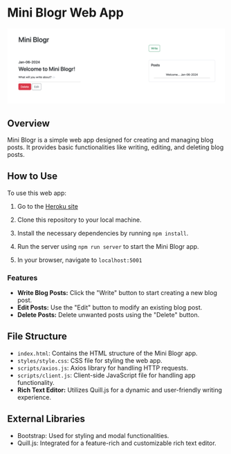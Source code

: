 # Mini Blogr Web App

![a screenshot of the app](app2.png)

## Overview

Mini Blogr is a simple web app designed for creating and managing blog posts. It provides basic functionalities like writing, editing, and deleting blog posts.

## How to Use

To use this web app:

1. Go to the [Heroku site](https://hidden-dusk-17640-780a57c1f473.herokuapp.com/)

1. Clone this repository to your local machine.
2. Install the necessary dependencies by running `npm install`.
3. Run the server using `npm run server` to start the Mini Blogr app.
4. In your browser, navigate to `localhost:5001`

### Features

- **Write Blog Posts:** Click the "Write" button to start creating a new blog post.
- **Edit Posts:** Use the "Edit" button to modify an existing blog post.
- **Delete Posts:** Delete unwanted posts using the "Delete" button.

## File Structure

- `index.html`: Contains the HTML structure of the Mini Blogr app.
- `styles/style.css`: CSS file for styling the web app.
- `scripts/axios.js`: Axios library for handling HTTP requests.
- `scripts/client.js`: Client-side JavaScript file for handling app functionality.
- **Rich Text Editor:** Utilizes Quill.js for a dynamic and user-friendly writing experience.

## External Libraries

- Bootstrap: Used for styling and modal functionalities.
- Quill.js: Integrated for a feature-rich and customizable rich text editor.

